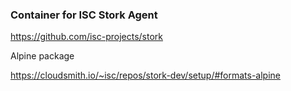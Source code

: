 ### Container for ISC Stork Agent

https://github.com/isc-projects/stork

Alpine package

https://cloudsmith.io/~isc/repos/stork-dev/setup/#formats-alpine
